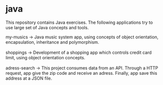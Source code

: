 # java

This repository contains Java exercises. The following applications try to use large set of Java concepts and tools. 

my-musics -> Java music system app, using concepts of object orientation, encapsulation, inheritance and polymorphism.</br>
</br>
shoppings -> Development of a shopping app which controls credit card limit, using object orientation concepts.</br>
</br>
adress-search -> This project consumes data from an API. Through a HTTP request, app give the zip code and receive an adress. Finally, app save this address at a JSON file.
